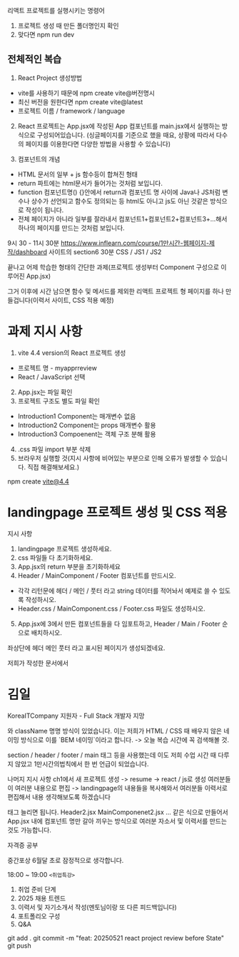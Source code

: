 리액트 프로젝트를 실행시키는 명령어
1. 프로젝트 생성 때 만든 폴더명인지 확인
2. 맞다면 npm run dev

## 전체적인 복습
1. React Project 생성방법
  - vite를 사용하기 때문에 npm create vite@버전명시
  - 최신 버전을 원한다면 npm create vite@latest
  - 프로젝트 이름 / framework / language

2. React 프로젝트는 App.jsx에 작성된 App 컴포넌트를
  main.jsx에서 실행하는 방식으로 구성되어있습니다.
  (싱글페이지를 기준으로 했을 때요, 상황에 따라서 다수의 페이지를 이용한다면 다양한 방법을 사용할 수 있습니다)

3. 컴포넌트의 개념
  - HTML 문서의 일부 + js 함수등이 합쳐진 형태
  - return 파트에는 html문서가 들어가는 것처럼 보입니다.
  - function 컴포넌트명() {}안에서 return과 컴포넌트 명 사이에 Java나 JS처럼 변수나 상수가 선언되고 함수도 정의되는 등 html도 아니고 js도 아닌 것같은 방식으로 작성이 됩니다.
  - 전체 페이지가 아니라 일부를 잘라내서 컴포넌트1+컴포넌트2+컴포넌트3+...해서 하나의 페이지를 만드는 것처럼 보입니다.

  9시 30 - 11시 30분
  https://www.inflearn.com/course/1만시간-웹페이지-제작/dashboard
  사이트의 section6 30분 CSS / JS1 / JS2 

  끝나고 어제 학습한 형태의 간단한 과제(프로젝트 생성부터 Component 구성으로 이루어진 App.jsx)

  그거 이후에 시간 남으면 함수 및 메서드를 제외한 리액트 프로젝트 형 페이지를 하나 만들겁니다(이력서 사이트, CSS 적용 예정)

# 과제 지시 사항
1. vite 4.4 version의 React 프로젝트 생성
  - 프로젝트 명 - myapprreview
  - React / JavaScript 선택
2. App.jsx는 파일 확인
3. 프로젝트 구조도 별도 파일 확인
  - Introduction1 Component는 매개변수 없음
  - Introduction2 Component는 props 매개변수 활용
  - Introduction3 Compoenent는 객체 구조 분해 활용
4. .css 파일 import 부분 삭제
5. 브라우저 실행할 것(지시 사항에 비어있는 부분으로 인해 오류가 발생할 수 있습니다. 직접 해결해보세요.)

npm create vite@4.4

# landingpage 프로젝트 생성 및 CSS 적용

지시 사항
1. landingpage 프로젝트 생성하세요.
2. css 파일들 다 초기화하세요.
3. App.jsx의 return 부분을 초기화하세요
4. Header / MainComponent / Footer 컴포넌트를 만드시오.
  - 각각 리턴문에 헤더 / 메인 / 풋터 라고 string 데이터를 적어놔서 예제로 쓸 수 있도록 작성하시오.
  - Header.css / MainComponent.css / Footer.css 파일도 생성하시오.
5. App.jsx에 3에서 만든 컴포넌트들을 다 임포트하고, Header / Main / Footer 순으로 배치하시오.


좌상단에
헤더
메인
풋터
라고 표시된 페이지가 생성되겠네요.

저희가 작성한 문서에서
<h1 className="header__title">김일</h1>
      <p className="header__subtitle">KoreaITCompany 지원자 - Full Stack 개발자 지망</p>
와 className 명명 방식이 있었습니다. 이는 저희가 HTML / CSS 때 배우지 않은 네이밍 방식으로 이를
`BEM 네이밍`이라고 합니다. -> 오늘 복습 시간에 꼭 검색해볼 것.

section / header / footer / main 태그 등을 사용했는데 이도 저희 수업 시간 때 다루지 않았고 1만시간의법칙에서 한 번 언급이 되었습니다.

나머지 지시 사항
ch1에서 새 프로젝트 생성 -> resume -> react / js로 생성
여러분들이 여러분 내용으로 편집 -> landingpage의 내용들을 복사해와서 여러분들 이력서로 편집해서 내용 생각해보도록 하겠습니다

태그 늘리면 됩니다.
Header2.jsx
MainComponenet2.jsx ... 같은 식으로 만들어서 App.jsx 내에 컴포넌트 명만 갈아 끼우는 방식으로 여러분 자소서 및 이력서를 만드는 것도 가능합니다.

자격증 공부

중간포상 6월달 초로 잠정적으로 생각합니다.

18:00 ~ 19:00
`<취업특강>`
1. 취업 준비 단계
2. 2025 채용 트렌드
3. 이력서 및 자기소개서 작성(멘토님이랑 또 다른 피드백입니다)
4. 포트폴리오 구성
5. Q&A

git add .
git commit -m "feat: 20250521 react project review before State"
git push